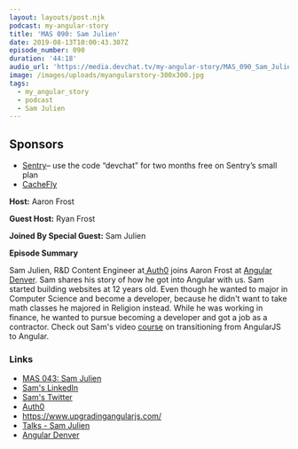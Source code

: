 ```yaml
---
layout: layouts/post.njk
podcast: my-angular-story
title: 'MAS 090: Sam Julien'
date: 2019-08-13T10:00:43.307Z
episode_number: 090
duration: '44:18'
audio_url: 'https://media.devchat.tv/my-angular-story/MAS_090_Sam_Julien.mp3'
image: /images/uploads/myangularstory-300x300.jpg
tags:
  - my_angular_story
  - podcast
  - Sam Julien
---
```

## **Sponsors**

* [Sentry](http://sentry.io/)– use the code “devchat” for two months free on Sentry’s small plan
* [CacheFly](https://www.cachefly.com/)

**Host:** Aaron Frost 

**Guest Host:** Ryan Frost

**Joined By Special Guest:** Sam Julien

**Episode Summary**

Sam Julien, R&D Content Engineer at[ Auth0](https://auth0.com/) joins Aaron Frost at [Angular Denver](https://angulardenver.com/). Sam shares his story of how he got into Angular with us. Sam started building websites at 12 years old. Even though he wanted to major in Computer Science and become a developer, because he didn't want to take math classes he majored in Religion instead. While he was working in finance, he wanted to pursue becoming a developer and got a job as a contractor. Check out Sam's video [course](https://www.upgradingangularjs.com/) on   transitioning from AngularJS to Angular.

### **Links**

* [MAS 043: Sam Julien](https://devchat.tv/my-angular-story/mas-043-sam-julien/)
* [Sam's LinkedIn](https://www.linkedin.com/in/samjulien/)
* [Sam's Twitter](https://twitter.com/samjulien?lang=en)
* [Auth0](https://auth0.com/) 
* <https://www.upgradingangularjs.com/>
* [Talks - Sam Julien](www.samjulien.com/talks/)
* [Angular Denver](https://angulardenver.com/)
